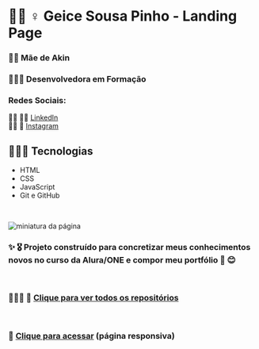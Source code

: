 # 👩🏿 ♀️ Geice Sousa Pinho - Landing Page

<h3> 👶🏽 Mãe de Akin  </h3>
<h3> 👩🏾‍🎓 Desenvolvedora em Formação </h3>
<h3> Redes Sociais: </h3>
      🤝🏾 👋🏾 <a href="https://www.linkedin.com/in/geice-sousa-pinho-92703681/">LinkedIn</a> <br>
      👋🏾 🍻 <a href="https://www.instagram.com/psgeice/">Instagram</a>
 
 <br>
 
 ## 👩🏾‍💻 Tecnologias
- HTML
- CSS 
- JavaScript
- Git e GitHub

<br>

![miniatura da página](https://user-images.githubusercontent.com/109318160/201460543-f49da8fe-5f2a-4136-875d-508c2c87602d.png)

### ✨ 🎖️ Projeto construído para concretizar meus conhecimentos novos no curso da Alura/ONE e compor meu portfólio 🌺 😊

<br>

### 👩🏾‍💼 💼 [Clique para ver todos os repositórios](https://github.com/Geice-Sousa?tab=repositories)

<br>

### 🎯 [Clique para acessar](https://geice-sousa.github.io/GeiceSousa-landingPage/) (página responsiva)

